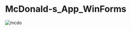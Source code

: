 # McDonald-s_App_WinForms

![mcdo](https://github.com/ohorodnichuk17/McDonald-s_App_WinForms/assets/101930820/043f20ec-8bd1-4bb1-b978-b96b2e6cdb5b)
